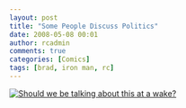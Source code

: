 ```yaml
---
layout: post
title: "Some People Discuss Politics"
date: 2008-05-08 00:01
author: rcadmin
comments: true
categories: [Comics]
tags: [brad, iron man, rc]
---
```

<a href="http://bitsmack.com/comics/2008/05/08/some-people-discuss-politics/"><img src='http://dl.bitsmack.com/uploads/2008/05/20080508.jpg' title='Should we be talking about this at a wake?' /></a>
